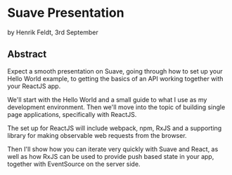 # Suave Presentation

by Henrik Feldt, 3rd September

## Abstract

Expect a smooth presentation on Suave, going through how to set up your Hello
World example, to getting the basics of an API working together with your
ReactJS app.

We'll start with the Hello World and a small guide to what I use as my
development environment. Then we'll move into the topic of building single page
applications, specifically with ReactJS.

The set up for ReactJS will include webpack, npm, RxJS and a supporting library
for making observable web requests from the browser.

Then I'll show how you can iterate very quickly with Suave and React, as well as
how RxJS can be used to provide push based state in your app, together with
EventSource on the server side.